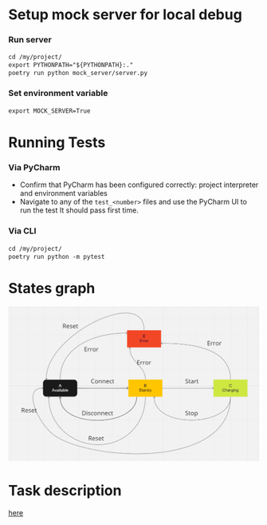 # Setup mock server for local debug
### Run server
```shell
cd /my/project/
export PYTHONPATH="${PYTHONPATH}:."
poetry run python mock_server/server.py
```
### Set environment variable
```shell
export MOCK_SERVER=True
```

# Running Tests

### Via PyCharm
- Confirm that PyCharm has been configured correctly: project interpreter and environment variables
- Navigate to any of the `test_<number>` files and use the PyCharm UI to run the test
It should pass first time.

### Via CLI

```shell
cd /my/project/
poetry run python -m pytest
```
# States graph
![graph](https://raw.githubusercontent.com/pythonqacourse/python-api-framework/main/docs/States.PNG)

# Task description
[here](https://github.com/pythonqacourse/python-api-framework/blob/7d8927451cde6c0bb36aa8b44bdf006ed8c01912/docs/Technical_test_Test_Automation.pdf)